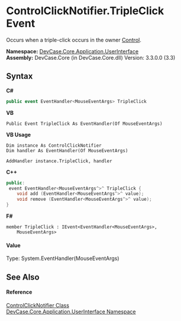 # ControlClickNotifier.TripleClick Event
 

Occurs when a triple-click occurs in the owner <a href="P_DevCase_Core_Application_UserInterface_ControlClickNotifier_Control">Control</a>.

**Namespace:**&nbsp;<a href="N_DevCase_Core_Application_UserInterface">DevCase.Core.Application.UserInterface</a><br />**Assembly:**&nbsp;DevCase.Core (in DevCase.Core.dll) Version: 3.3.0.0 (3.3)

## Syntax

**C#**<br />
``` C#
public event EventHandler<MouseEventArgs> TripleClick
```

**VB**<br />
``` VB
Public Event TripleClick As EventHandler(Of MouseEventArgs)
```

**VB Usage**<br />
``` VB Usage
Dim instance As ControlClickNotifier
Dim handler As EventHandler(Of MouseEventArgs)

AddHandler instance.TripleClick, handler

```

**C++**<br />
``` C++
public:
 event EventHandler<MouseEventArgs^>^ TripleClick {
	void add (EventHandler<MouseEventArgs^>^ value);
	void remove (EventHandler<MouseEventArgs^>^ value);
}
```

**F#**<br />
``` F#
member TripleClick : IEvent<EventHandler<MouseEventArgs>,
    MouseEventArgs>

```


#### Value
Type: System.EventHandler(MouseEventArgs)

## See Also


#### Reference
<a href="T_DevCase_Core_Application_UserInterface_ControlClickNotifier">ControlClickNotifier Class</a><br /><a href="N_DevCase_Core_Application_UserInterface">DevCase.Core.Application.UserInterface Namespace</a><br />